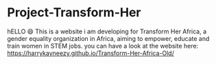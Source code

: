 # Project-Transform-Her
hELLO :smile:
This is a website i am developing for Transform Her Africa, a gender equality organization in Africa, aiming to empower, educate and train women in STEM jobs.
you can have a look at the website here:
https://harrykayneezy.github.io/Transform-Her-Africa-Old/
